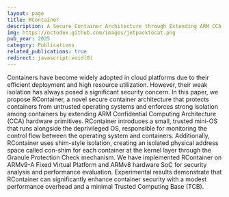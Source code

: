 ```yaml
---
layout: page
title: RContainer
description: A Secure Container Architecture through Extending ARM CCA Hardware Primitives
img: https://octodex.github.com/images/jetpacktocat.png
pub_year: 2025
category: Publications
related_publications: true
redirect: javascript:void(0)
---
```


Containers have become widely adopted in cloud platforms due to their efficient deployment and high resource utilization. However, their weak isolation has always posed a significant security concern. In this paper, we propose RContainer, a novel secure container architecture that protects containers from untrusted operating systems and enforces strong isolation among containers by extending ARM Confidential Computing Architecture (CCA) hardware primitives. RContainer introduces a small, trusted mini-OS that runs alongside the deprivileged OS, responsible for monitoring the control flow between the operating system and containers. Additionally, RContainer uses shim-style isolation, creating an isolated physical address space called con-shim for each container at the kernel layer through the Granule Protection Check mechanism. We have implemented RContainer on ARMv9-A Fixed Virtual Platform and ARMv8 hardware SoC for security analysis and performance evaluation. Experimental results demonstrate that RContainer can significantly enhance container security with a modest performance overhead and a minimal Trusted Computing Base (TCB).
